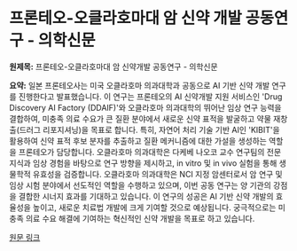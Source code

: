 # 프론테오-오클라호마대 암 신약 개발 공동연구 - 의학신문

**원제목:** 프론테오-오클라호마대 암 신약개발 공동연구 - 의학신문

**요약:** 일본 프론테오사는 미국 오클라호마 의과대학과 공동으로 AI 기반 신약 개발 연구를 진행한다고 발표했습니다.  이 연구는 프론테오의 AI 신약개발 지원 서비스인 'Drug Discovery AI Factory (DDAIF)'와 오클라호마 의과대학의 뛰어난 임상 연구 능력을 결합하여,  미충족 의료 수요가 큰 질환 분야에서 새로운 신약 표적을 발굴하고 약물 재창출(드러그 리포지셔닝)을 목표로 합니다.  특히, 자연어 처리 기술 기반 AI인 'KIBIT'을 활용하여 신약 표적 후보 분자를 추출하고 질환 메커니즘에 대한 가설을 생성하는 역할을 프론테오가 담당합니다.  오클라호마 의과대학은 다케베 나오코 교수 연구팀의 전문 지식과 임상 경험을 바탕으로 연구 방향을 제시하고,  in vitro 및 in vivo 실험을 통해 생물학적 유효성을 검증합니다.  오클라호마 의과대학은 NCI 지정 암센터로서 암 연구 및 임상 시험 분야에서 선도적인 역할을 수행하고 있으며, 이번 공동 연구는 양 기관의 강점을 결합한 시너지 효과를 기대하고 있습니다.  이 연구의 성공은 AI 기반 신약 개발의 효율성을 높이고,  새로운 치료법 개발에 크게 기여할 것으로 예상됩니다.  궁극적으로는 미충족 의료 수요 해결에 기여하는 혁신적인 신약 개발을 목표로 하고 있습니다.

[원문 링크](http://www.bosa.co.kr/news/articleView.html?idxno=2253946)
